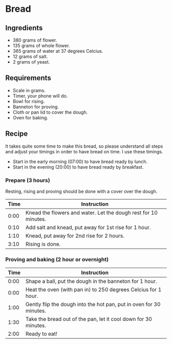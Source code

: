 # Bread

## Ingredients

- 380 grams of flower.
- 135 grams of whole flower.
- 365 grams of water at 37 degrees Celcius.
- 12 grams of salt.
- 2 grams of yeast.

## Requirements

- Scale in grams.
- Timer, your phone will do.
- Bowl for rising.
- Banneton for proving.
- Cloth or pan lid to cover the dough.
- Oven for baking.

## Recipe

It takes quite some time to make this bread, so please understand all steps and adjust your timings in order to have bread on time. I use these timings.

- Start in the early morning (07:00) to have bread ready by lunch.
- Start in the evening (20:00) to have bread ready by breakfast.

### Prepare (3 hours)

Resting, rising and proving should be done with a cover over the dough.

|Time|Instruction                                                    |
|----|---------------------------------------------------------------|
|0:00|Knead the flowers and water. Let the dough rest for 10 minutes.|
|0:10|Add salt and knead, put away for 1st rise for 1 hour.          |
|1:10|Knead, put away for 2nd rise for 2 hours.                      |
|3:10|Rising is done.                                                |

### Proving and baking (2 hour or overnight)

|Time|Instruction                                                        |
|----|-------------------------------------------------------------------|
|0:00|Shape a ball, put the dough in the banneton for 1 hour.            |
|0:00|Heat the oven (with pan in) to 250 degrees Celcius for 1 hour.     |
|1:00|Gently flip the dough into the hot pan, put in oven for 30 minutes.|
|1:30|Take the bread out of the pan, let it cool down for 30 minutes.    |
|2:00|Ready to eat!                                                      |
